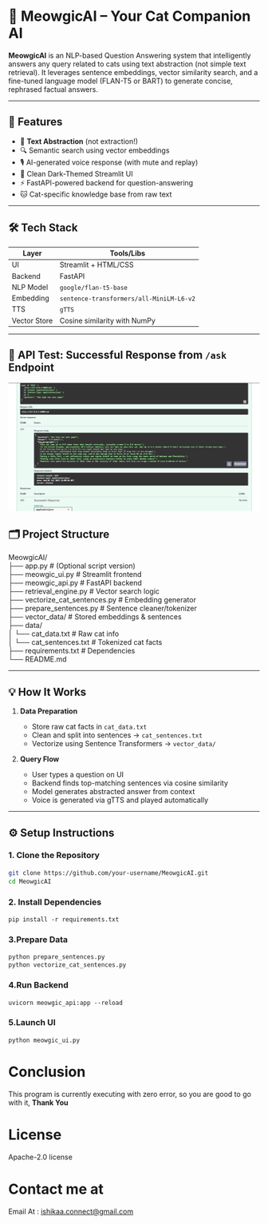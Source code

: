 # 🐾 MeowgicAI – Your Cat Companion AI

**MeowgicAI** is an NLP-based Question Answering system that intelligently answers any query related to cats using text abstraction (not simple text retrieval). It leverages sentence embeddings, vector similarity search, and a fine-tuned language model (FLAN-T5 or BART) to generate concise, rephrased factual answers.

---

## 🚀 Features

- 🧠 **Text Abstraction** (not extraction!)
- 🔍 Semantic search using vector embeddings
- 🎙️ AI-generated voice response (with mute and replay)
- 🌙 Clean Dark-Themed Streamlit UI
- ⚡ FastAPI-powered backend for question-answering
- 🐱 Cat-specific knowledge base from raw text

---

## 🛠️ Tech Stack

| Layer       | Tools/Libs                               |
|-------------|------------------------------------------|
| UI          | Streamlit + HTML/CSS                     |
| Backend     | FastAPI                                  |
| NLP Model   | `google/flan-t5-base`                    |
| Embedding   | `sentence-transformers/all-MiniLM-L6-v2` |
| TTS         | `gTTS`                                   |
| Vector Store| Cosine similarity with NumPy             |

---

## 📡 API Test: Successful Response from `/ask` Endpoint

![Landing Page](./FastAPI_SS.png)

## 🗂️ Project Structure

MeowgicAI/<br>
├── app.py # (Optional script version)<br>
├── meowgic_ui.py # Streamlit frontend<br>
├── meowgic_api.py # FastAPI backend<br>
├── retrieval_engine.py # Vector search logic<br>
├── vectorize_cat_sentences.py # Embedding generator<br>
├── prepare_sentences.py # Sentence cleaner/tokenizer<br>
├── vector_data/ # Stored embeddings & sentences<br>
├── data/<br>
│ └── cat_data.txt # Raw cat info<br>
│ └── cat_sentences.txt # Tokenized cat facts<br>
├── requirements.txt # Dependencies<br>
└── README.md<br>


---

## 💡 How It Works

1. **Data Preparation**
   - Store raw cat facts in `cat_data.txt`
   - Clean and split into sentences → `cat_sentences.txt`
   - Vectorize using Sentence Transformers → `vector_data/`

2. **Query Flow**
   - User types a question on UI
   - Backend finds top-matching sentences via cosine similarity
   - Model generates abstracted answer from context
   - Voice is generated via gTTS and played automatically

---

## ⚙️ Setup Instructions

### 1. Clone the Repository
```bash
git clone https://github.com/your-username/MeowgicAI.git
cd MeowgicAI
```
### 2. Install Dependencies
```
pip install -r requirements.txt
```
### 3.Prepare Data
```
python prepare_sentences.py
python vectorize_cat_sentences.py
```
### 4.Run Backend
```
uvicorn meowgic_api:app --reload
```
### 5.Launch UI
```
python meowgic_ui.py
```

# Conclusion
This program is currently executing with zero error, so you are good to go with it, **Thank You**

# License
Apache-2.0 license

# Contact me at
Email At : ishikaa.connect@gmail.com

